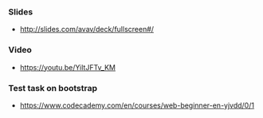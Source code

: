 ### Slides
- http://slides.com/avav/deck/fullscreen#/

### Video
- https://youtu.be/YiltJFTv_KM

### Test task on bootstrap
- https://www.codecademy.com/en/courses/web-beginner-en-yjvdd/0/1
